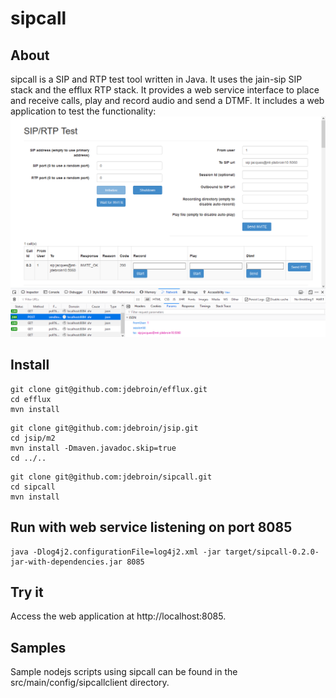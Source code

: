 # sipcall

## About

sipcall is a SIP and RTP test tool written in Java. It uses the jain-sip SIP stack and the efflux RTP stack.
It provides a web service interface to place and receive calls, play and record audio and send a DTMF.
It includes a web application to test the functionality: ![sipcall web app screenshot](sipcall_web_app_screenshot.png?raw=true "sipcall Web App")

## Install

```
git clone git@github.com:jdebroin/efflux.git
cd efflux
mvn install
```

```
git clone git@github.com:jdebroin/jsip.git
cd jsip/m2
mvn install -Dmaven.javadoc.skip=true
cd ../..
```

```
git clone git@github.com:jdebroin/sipcall.git
cd sipcall
mvn install
```

## Run with web service listening on port 8085

```
java -Dlog4j2.configurationFile=log4j2.xml -jar target/sipcall-0.2.0-jar-with-dependencies.jar 8085
```

## Try it

Access the web application at http://localhost:8085.

## Samples

Sample nodejs scripts using sipcall can be found in the src/main/config/sipcallclient directory. 
